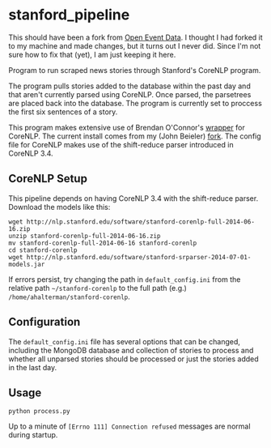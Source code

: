stanford_pipeline
=================

This should have been a fork from [Open Event Data](https://github.com/openeventdata/stanford_pipeline). I thought I had forked it to my machine and made changes, but it turns out I never did. Since I'm not sure how to fix that (yet), I am just keeping it here. 

Program to run scraped news stories through Stanford's CoreNLP program.

The program pulls stories added to the database within the past day and that
aren't currently parsed using CoreNLP. Once parsed, the parsetrees are placed
back into the database. The program is currently set to proccess the first six
sentences of a story.

This program makes extensive use of Brendan O'Connor's
[wrapper](https://github.com/brendano/stanford-corepywrapper) for CoreNLP. The
current install comes from my (John Beieler)
[fork](https://github.com/johnb30/stanford-corepywrapper). The config file for
CoreNLP makes use of the shift-reduce parser introduced in CoreNLP 3.4.

CoreNLP Setup
--------

This pipeline depends on having CoreNLP 3.4 with the shift-reduce parser.
Download the models like this:

```
wget http://nlp.stanford.edu/software/stanford-corenlp-full-2014-06-16.zip
unzip stanford-corenlp-full-2014-06-16.zip
mv stanford-corenlp-full-2014-06-16 stanford-corenlp
cd stanford-corenlp
wget http://nlp.stanford.edu/software/stanford-srparser-2014-07-01-models.jar
```

If errors persist, try changing the path in `default_config.ini` from the
relative path `~/stanford-corenlp` to the full path (e.g.)
`/home/ahalterman/stanford-corenlp`.

Configuration
-----------

The `default_config.ini` file has several options that can be changed,
including the MongoDB database and collection of stories to process and whether
all unparsed stories should be processed or just the stories added in the last
day.

Usage
-----

`python process.py`

Up to a minute of `[Errno 111] Connection refused` messages are normal during
startup.
